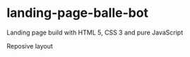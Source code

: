 # landing-page-balle-bot
Landing page build with HTML 5, CSS 3 and pure JavaScript 

Reposive layout
